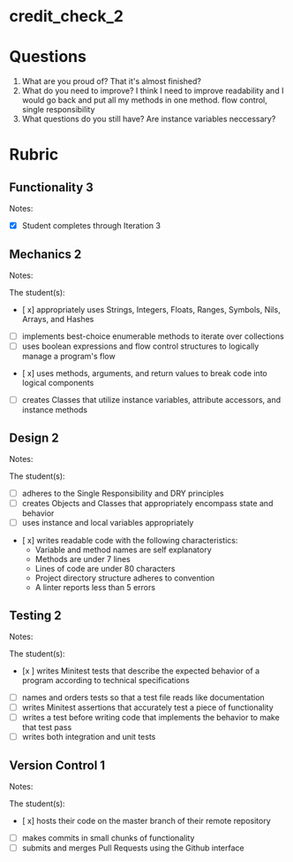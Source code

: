 # credit_check_2
# Questions

1. What are you proud of?
That it's almost finished?
1. What do you need to improve?
I think I need to improve readability and I would go back and put all my methods in one method. 
flow control, single responsibility 
1. What questions do you still have?
Are instance variables neccessary? 
# Rubric

## Functionality 3

Notes:

- [x] Student completes through Iteration 3

## Mechanics 2

Notes:

The student(s):

- [ x] appropriately uses Strings, Integers, Floats, Ranges, Symbols, Nils, Arrays, and Hashes
- [ ] implements best-choice enumerable methods to iterate over collections
- [ ] uses boolean expressions and flow control structures to logically manage a program's flow
- [ x] uses methods, arguments, and return values to break code into logical components
- [ ] creates Classes that utilize instance variables, attribute accessors, and instance methods

## Design 2

Notes:

The student(s):

- [ ] adheres to the Single Responsibility and DRY principles
- [ ] creates Objects and Classes that appropriately encompass state and behavior
- [ ] uses instance and local variables appropriately
- [ x] writes readable code with the following characteristics:
    * Variable and method names are self explanatory
    * Methods are under 7 lines
    * Lines of code are under 80 characters
    * Project directory structure adheres to convention
    * A linter reports less than 5 errors

## Testing 2

Notes:

The student(s):

- [x ] writes Minitest tests that describe the expected behavior of a program according to technical specifications
- [ ] names and orders tests so that a test file reads like documentation
- [ ] writes Minitest assertions that accurately test a piece of functionality
- [ ] writes a test before writing code that implements the behavior to make that test pass
- [ ] writes both integration and unit tests

## Version Control 1

Notes:

The student(s):

- [ x] hosts their code on the master branch of their remote repository
- [ ] makes commits in small chunks of functionality
- [ ] submits and merges Pull Requests using the Github interface

